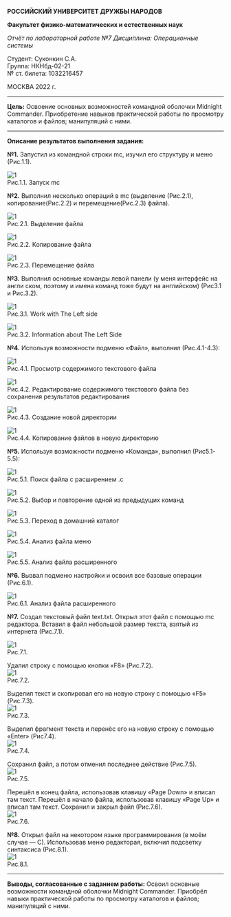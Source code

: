 **РОССИЙСКИЙ УНИВЕРСИТЕТ ДРУЖБЫ НАРОДОВ**

**Факультет физико-математических и естественных наук**

*Отчёт по лабораторной работе №7
Дисциплина: Операционные системы*

Студент: Суконкин С.А.  
Группа: НКНбд-02-21  
№ ст. билета: 1032216457                                       

МОСКВА
2022 г.

---

**Цель:**
Освоение основных возможностей командной оболочки Midnight Commander. Приобретение навыков практической работы по просмотру каталогов и файлов; манипуляций с ними.

---

**Описание результатов выполнения задания:**

**№1.**
Запустил из командной строки mc, изучил его структуру и меню (Рис.1.1).

![1](https://github.com/sasukonkin/Otchyoty/blob/main/New%20folder%20(7)/7.1.1.png?raw=true)  
Рис.1.1. Запуск mc

**№2.** 
Выполнил несколько операций в mc (выделение (Рис.2.1), копирование(Рис.2.2) и перемещение(Рис.2.3) файла).

![1](https://github.com/sasukonkin/Otchyoty/blob/main/New%20folder%20(7)/7.2.1.png?raw=true)  
Рис.2.1. Выделение файла

![1](https://github.com/sasukonkin/Otchyoty/blob/main/New%20folder%20(7)/7.2.2.png?raw=true)  
Рис.2.2. Копирование файла

![1](https://github.com/sasukonkin/Otchyoty/blob/main/New%20folder%20(7)/7.2.3.png?raw=true)  
Рис.2.3. Перемещение файла

**№3.**
Выполнил основные команды левой панели (у меня интерфейс на англи	ском, поэтому и имена команд тоже будут на английском) (Рис3.1 и Рис.3.2).

![1](https://github.com/sasukonkin/Otchyoty/blob/main/New%20folder%20(7)/7.3.1.png?raw=true)  
Рис.3.1. Work with The Left side

![1](https://github.com/sasukonkin/Otchyoty/blob/main/New%20folder%20(7)/7.3.2.png?raw=true)  
Рис.3.2. Information about The Left Side

**№4.**
Используя возможности подменю «Файл», выполнил (Рис.4.1-4.3):

![1](https://github.com/sasukonkin/Otchyoty/blob/main/New%20folder%20(7)/7.4.1.png?raw=true)  
Рис.4.1. Просмотр содержимого текстового файла

![1](https://github.com/sasukonkin/Otchyoty/blob/main/New%20folder%20(7)/7.4.2.png?raw=true)  
Рис.4.2. Редактирование содержимого текстового файла без сохранения результатов редактирования

![1](https://github.com/sasukonkin/Otchyoty/blob/main/New%20folder%20(7)/7.4.3.png?raw=true)  
Рис.4.3. Создание новой директории

![1](https://github.com/sasukonkin/Otchyoty/blob/main/New%20folder%20(7)/7.4.4.png?raw=true)  
Рис.4.4. Копирование файлов в новую директорию

**№5.**
Используя возможности подменю «Команда», выполнил (Рис5.1-5.5): 

![1](https://github.com/sasukonkin/Otchyoty/blob/main/New%20folder%20(7)/7.5.1.png?raw=true)  
Рис.5.1. Поиск файла с расширением .c

![1](https://github.com/sasukonkin/Otchyoty/blob/main/New%20folder%20(7)/7.5.2.png?raw=true)  
Рис.5.2. Выбор и повторение одной из предыдущих команд

![1](https://github.com/sasukonkin/Otchyoty/blob/main/New%20folder%20(7)/7.5.3.png?raw=true)  
Рис.5.3. Переход в домашний каталог

![1](https://github.com/sasukonkin/Otchyoty/blob/main/New%20folder%20(7)/7.5.4.png?raw=true)  
Рис.5.4. Анализ файла меню

![1](https://github.com/sasukonkin/Otchyoty/blob/main/New%20folder%20(7)/7.5.5.png?raw=true)  
Рис.5.5. Анализ файла расширенного

**№6.**
Вызвал подменю настройки и освоил все базовые операции (Рис.6.1).

![1](https://github.com/sasukonkin/Otchyoty/blob/main/New%20folder%20(7)/7.6.1.png?raw=true)  
Рис.6.1. Анализ файла расширенного

**№7.**
Создал текстовый файл text.txt. Открыл этот файл с помощью mc редактора. Вставил в файл небольшой размер текста, взятый из интернета (Рис.7.1).

![1](https://github.com/sasukonkin/Otchyoty/blob/main/New%20folder%20(7)/7.7.1.png?raw=true)  
Рис.7.1. 

Удалил строку с помощью кнопки «F8» (Рис.7.2).  
![1](https://github.com/sasukonkin/Otchyoty/blob/main/New%20folder%20(7)/7.7.2.png?raw=true)  
Рис.7.2.

Выделил текст и скопировал его на новую строку с помощью «F5» (Рис.7.3).  
![1](https://github.com/sasukonkin/Otchyoty/blob/main/New%20folder%20(7)/7.7.3.png?raw=true)  
Рис.7.3.

Выделил фрагмент текста и перенёс его на новую строку с помощью «Enter» (Рис7.4).  
![1](https://github.com/sasukonkin/Otchyoty/blob/main/New%20folder%20(7)/7.7.4.png?raw=true)  
Рис.7.4.

Сохранил файл, а потом отменил последнее действие (Рис.7.5).  
![1](https://github.com/sasukonkin/Otchyoty/blob/main/New%20folder%20(7)/7.7.5.png?raw=true)  
Рис.7.5.

Перешёл в конец файла, использовав клавишу «Page Down» и вписал там текст. Перешёл в начало файла, использовав клавишу «Page Up» и вписал там текст.  Сохранил и закрыл файл (Рис.7.6).  
![1](https://github.com/sasukonkin/Otchyoty/blob/main/New%20folder%20(7)/7.7.6.png?raw=true)  
Рис.7.6.

**№8.**
Открыл файл на некотором языке программирования (в моём случае — С). Использовав меню редакторая, включил подсветку синтаксиса (Рис.8.1).  
![1](https://github.com/sasukonkin/Otchyoty/blob/main/New%20folder%20(7)/7.8.1.png?raw=true)  
Рис.8.1.

---

**Выводы, согласованные с заданием работы:**
Освоил основные возможности командной оболочки Midnight Commander. Приобрёл навыки практической работы по просмотру каталогов и файлов; манипуляций с ними.

